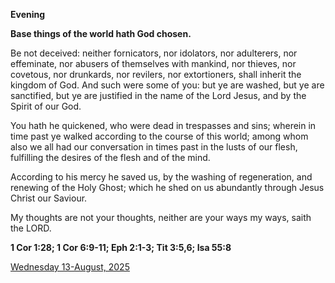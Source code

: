 **Evening**

**Base things of the world hath God chosen.**
 
Be not deceived: neither fornicators, nor idolators, nor adulterers, nor effeminate, nor abusers of themselves with mankind, nor thieves, nor covetous, nor drunkards, nor revilers, nor extortioners, shall inherit the kingdom of God. And such were some of you: but ye are washed, but ye are sanctified, but ye are justified in the name of the Lord Jesus, and by the Spirit of our God.
 
You hath he quickened, who were dead in trespasses and sins; wherein in time past ye walked according to the course of this world; among whom also we all had our conversation in times past in the lusts of our flesh, fulfilling the desires of the flesh and of the mind.
 
According to his mercy he saved us, by the washing of regeneration, and renewing of the Holy Ghost; which he shed on us abundantly through Jesus Christ our Saviour.
 
My thoughts are not your thoughts, neither are your ways my ways, saith the LORD.  

**1 Cor 1:28; 1 Cor 6:9-11; Eph 2:1-3; Tit 3:5,6; Isa 55:8**

[Wednesday 13-August, 2025](https://t.me/daily_light)

